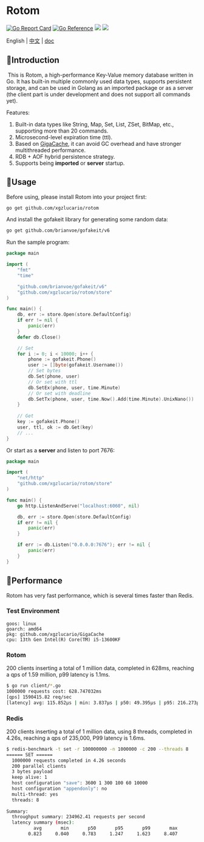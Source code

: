 # Rotom

[![Go Report Card](https://goreportcard.com/badge/github.com/xgzlucario/rotom)](https://goreportcard.com/report/github.com/xgzlucario/rotom) [![Go Reference](https://pkg.go.dev/badge/github.com/xgzlucario/rotom.svg)](https://pkg.go.dev/github.com/xgzlucario/rotom) ![](https://img.shields.io/badge/go-1.21.0-orange.svg) ![](https://img.shields.io/github/languages/code-size/xgzlucario/rotom.svg) 

English | [中文](README_ZN.md) | [doc](https://www.yuque.com/1ucario/devdoc/ntyyeekkxu8apngd?singleDoc)

## 📃Introduction

​	This is Rotom, a high-performance Key-Value memory database written in Go. It has built-in multiple commonly used data types, supports persistent storage, and can be used in Golang as an imported package or as a server (the client part is under development and does not support all commands yet).

Features:

1. Built-in data types like String, Map, Set, List, ZSet, BitMap, etc., supporting more than 20 commands.
2. Microsecond-level expiration time (ttl).
3. Based on [GigaCache](https://github.com/xgzlucario/GigaCache), it can avoid GC overhead and have stronger multithreaded performance.
4. RDB + AOF hybrid persistence strategy.
5. Supports being **imported** or **server** startup.

## 🚚Usage

Before using, please install Rotom into your project first:
```bash
go get github.com/xgzlucario/rotom
```
And install the gofakeit library for generating some random data:
```bash
go get github.com/brianvoe/gofakeit/v6
```
Run the sample program:
```go
package main

import (
	"fmt"
	"time"

	"github.com/brianvoe/gofakeit/v6"
	"github.com/xgzlucario/rotom/store"
)

func main() {
	db, err := store.Open(store.DefaultConfig)
	if err != nil {
		panic(err)
	}
	defer db.Close()

	// Set
	for i := 0; i < 10000; i++ {
		phone := gofakeit.Phone()
        user := []byte(gofakeit.Username())
		// Set bytes
		db.Set(phone, user)
		// Or set with ttl
		db.SetEx(phone, user, time.Minute)
		// Or set with deadline
		db.SetTx(phone, user, time.Now().Add(time.Minute).UnixNano())
	}
    
	// Get
	key := gofakeit.Phone()
	user, ttl, ok := db.Get(key)
	// ...
}
```
Or start as a **server** and listen to port 7676:

```go
package main

import (
	"net/http"
	"github.com/xgzlucario/rotom/store"
)

func main() {
	go http.ListenAndServe("localhost:6060", nil)

	db, err := store.Open(store.DefaultConfig)
	if err != nil {
		panic(err)
	}

	if err := db.Listen("0.0.0.0:7676"); err != nil {
		panic(err)
	}
}
```

## 🚀Performance

Rotom has very fast performance, which is several times faster than Redis.

### Test Environment

```
goos: linux
goarch: amd64
pkg: github.com/xgzlucario/GigaCache
cpu: 13th Gen Intel(R) Core(TM) i5-13600KF
```

### Rotom

200 clients inserting a total of 1 million data, completed in 628ms, reaching a qps of 1.59 million, p99 latency is 1.1ms.

```bash
$ go run client/*.go
1000000 requests cost: 628.747032ms
[qps] 1590415.82 req/sec
[latency] avg: 115.852µs | min: 3.837µs | p50: 49.395µs | p95: 216.273µs | p99: 1.155185ms | max: 15.9881ms
```

### Redis

200 clients inserting a total of 1 million data, using 8 threads, completed in 4.26s, reaching a qps of 235,000, P99 latency is 1.6ms.

```bash
$ redis-benchmark -t set -r 100000000 -n 1000000 -c 200 --threads 8
====== SET ======
  1000000 requests completed in 4.26 seconds
  200 parallel clients
  3 bytes payload
  keep alive: 1
  host configuration "save": 3600 1 300 100 60 10000
  host configuration "appendonly": no
  multi-thread: yes
  threads: 8
  
Summary:
  throughput summary: 234962.41 requests per second
  latency summary (msec):
          avg       min       p50       p95       p99       max
        0.823     0.040     0.783     1.247     1.623     8.407
```

